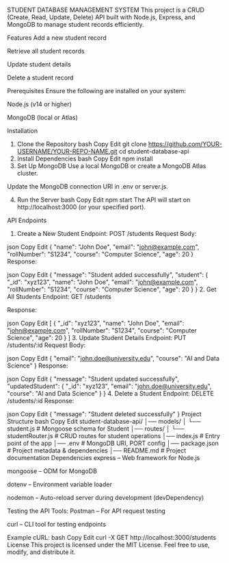 STUDENT DATABASE MANAGEMENT SYSTEM
This project is a CRUD (Create, Read, Update, Delete) API built with Node.js, Express, and MongoDB to manage student records efficiently.

Features
Add a new student record

Retrieve all student records

Update student details

Delete a student record

Prerequisites
Ensure the following are installed on your system:

Node.js (v14 or higher)

MongoDB (local or Atlas)

Installation
1. Clone the Repository
bash
Copy
Edit
git clone https://github.com/YOUR-USERNAME/YOUR-REPO-NAME.git
cd student-database-api
2. Install Dependencies
bash
Copy
Edit
npm install
3. Set Up MongoDB
Use a local MongoDB or create a MongoDB Atlas cluster.

Update the MongoDB connection URI in .env or server.js.

4. Run the Server
bash
Copy
Edit
npm start
The API will start on http://localhost:3000 (or your specified port).

API Endpoints
1. Create a New Student
Endpoint: POST /students
Request Body:

json
Copy
Edit
{
  "name": "John Doe",
  "email": "john@example.com",
  "rollNumber": "S1234",
  "course": "Computer Science",
  "age": 20
}
Response:

json
Copy
Edit
{
  "message": "Student added successfully",
  "student": {
    "_id": "xyz123",
    "name": "John Doe",
    "email": "john@example.com",
    "rollNumber": "S1234",
    "course": "Computer Science",
    "age": 20
  }
}
2. Get All Students
Endpoint: GET /students

Response:

json
Copy
Edit
[
  {
    "_id": "xyz123",
    "name": "John Doe",
    "email": "john@example.com",
    "rollNumber": "S1234",
    "course": "Computer Science",
    "age": 20
  }
]
3. Update Student Details
Endpoint: PUT /students/:id
Request Body:

json
Copy
Edit
{
  "email": "john.doe@university.edu",
  "course": "AI and Data Science"
}
Response:

json
Copy
Edit
{
  "message": "Student updated successfully",
  "updatedStudent": {
    "_id": "xyz123",
    "email": "john.doe@university.edu",
    "course": "AI and Data Science"
  }
}
4. Delete a Student
Endpoint: DELETE /students/:id
Response:

json
Copy
Edit
{
  "message": "Student deleted successfully"
}
Project Structure
bash
Copy
Edit
student-database-api/
│── models/
│   └── student.js         # Mongoose schema for Student
│── routes/
│   └── studentRouter.js        # CRUD routes for student operations
│── index.js              # Entry point of the app
│── .env                   # MongoDB URI, PORT config
│── package.json           # Project metadata & dependencies
│── README.md              # Project documentation
Dependencies
express – Web framework for Node.js

mongoose – ODM for MongoDB

dotenv – Environment variable loader

nodemon – Auto-reload server during development (devDependency)

Testing the API
Tools:
Postman – For API request testing

curl – CLI tool for testing endpoints

Example cURL:
bash
Copy
Edit
curl -X GET http://localhost:3000/students
License
This project is licensed under the MIT License.
Feel free to use, modify, and distribute it.
